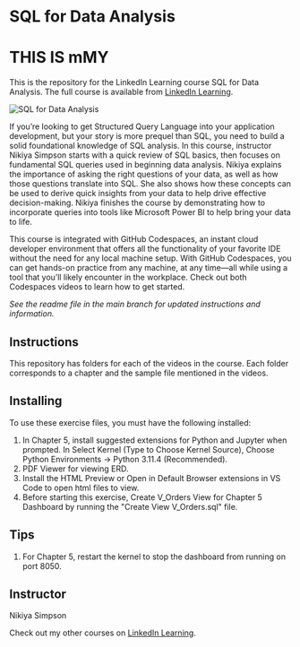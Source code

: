 # SQL for Data Analysis
# THIS IS mMY

This is the repository for the LinkedIn Learning course SQL for Data Analysis. The full course is available from [LinkedIn Learning][lil-course-url].

![SQL for Data Analysis][lil-thumbnail-url] 

If you’re looking to get Structured Query Language into your application development, but your story is more prequel than SQL, you need to build a solid foundational knowledge of SQL analysis. In this course, instructor Nikiya Simpson starts with a quick review of SQL basics, then focuses on fundamental SQL queries used in beginning data analysis. Nikiya explains the importance of asking the right questions of your data, as well as how those questions translate into SQL. She also shows how these concepts can be used to derive quick insights from your data to help drive effective decision-making. Nikiya finishes the course by demonstrating how to incorporate queries into tools like Microsoft Power BI to help bring your data to life.

This course is integrated with GitHub Codespaces, an instant cloud developer environment that offers all the functionality of your favorite IDE without the need for any local machine setup. With GitHub Codespaces, you can get hands-on practice from any machine, at any time—all while using a tool that you’ll likely encounter in the workplace. Check out both Codespaces videos to learn how to get started.

_See the readme file in the main branch for updated instructions and information._
## Instructions
This repository has folders for each of the videos in the course. Each folder corresponds to a chapter and the sample file mentioned in the videos. 


## Installing
To use these exercise files, you must have the following installed:
1. In Chapter 5, install suggested extensions for Python and Jupyter when prompted. In Select Kernel (Type to Choose Kernel Source), Choose Python Environments -> Python 3.11.4 (Recommended).
2. PDF Viewer for viewing ERD.
3. Install the HTML Preview or Open in Default Browser extensions in VS Code to open html files to view.
4. Before starting this exercise, Create V_Orders View for Chapter 5 Dashboard by running the "Create View V_Orders.sql" file.


## Tips
1. For Chapter 5, restart the kernel to stop the dashboard from running on port 8050.

## Instructor
Nikiya Simpson

Check out my other courses on [LinkedIn Learning](https://www.linkedin.com/learning/instructors/nikiya-simpson).

[lil-course-url]: https://www.linkedin.com/learning/sql-for-data-analysis-22645200?dApp=59033956&leis=LAA
[lil-thumbnail-url]: https://media.licdn.com/dms/image/D560DAQHW625ALPsQSQ/learning-public-crop_288_512/0/1689272470053?e=2147483647&v=beta&t=m-nlhw9I-NHTiW837dreat8J-H8Hhzrqv_bDBN3edVs
